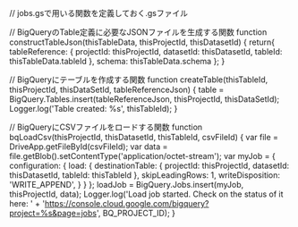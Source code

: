 // jobs.gsで用いる関数を定義しておく.gsファイル

// BigQueryのTable定義に必要なJSONファイルを生成する関数
function constructTableJson(thisTableData, thisProjectId, thisDatasetId) {
  return{
      tableReference: {
        projectId: thisProjectId,
        datasetId: thisDatasetId,
        tableId: thisTableData.tableId
      },
      schema: thisTableData.schema
    };
}

// BigQueryにテーブルを作成する関数
function createTable(thisTableId, thisProjectId, thisDataSetId, tableReferenceJson) {
  table = BigQuery.Tables.insert(tableReferenceJson, thisProjectId, thisDataSetId);
  Logger.log('Table created: %s', thisTableId);
}

// BigQueryにCSVファイルをロードする関数
function bqLoadCsv(thisProjectId, thisDatasetId, thisTableId, csvFileId) {
  var file = DriveApp.getFileById(csvFileId);
  var data = file.getBlob().setContentType('application/octet-stream');
  var myJob = {
    configuration: {
      load: {
        destinationTable: {
          projectId: thisProjectId,
          datasetId: thisDatasetId,
          tableId: thisTableId
        },
        skipLeadingRows: 1,
        writeDisposition: 'WRITE_APPEND',
      }
    }
  };
  loadJob = BigQuery.Jobs.insert(myJob, thisProjectId, data);
  Logger.log('Load job started. Check on the status of it here: ' +
      'https://console.cloud.google.com/bigquery?project=%s&page=jobs', BQ_PROJECT_ID);
}
